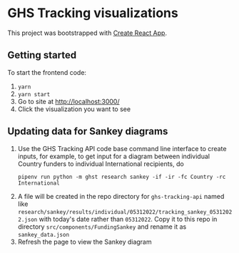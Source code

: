 # GHS Tracking visualizations

This project was bootstrapped with [Create React App](https://github.com/facebook/create-react-app).

## Getting started
To start the frontend code:
1. `yarn`
1. `yarn start`
1. Go to site at [http://localhost:3000/](http://localhost:3000/)
1. Click the visualization you want to see

## Updating data for Sankey diagrams
1. Use the GHS Tracking API code base command line interface to create inputs, for example, to get input for a diagram between individual Country funders to individual International recipients, do
    ```
    pipenv run python -m ghst research sankey -if -ir -fc Country -rc International
    ```
1. A file will be created in the repo directory for `ghs-tracking-api` named like `research/sankey/results/individual/05312022/tracking_sankey_05312022.json` with today's date rather than `05312022`. Copy it to this repo in directory `src/components/FundingSankey` and rename it as `sankey_data.json`
1. Refresh the page to view the Sankey diagram